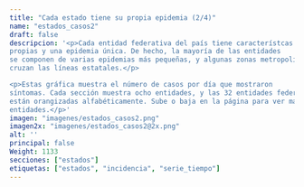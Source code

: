 ```yaml
---
title: "Cada estado tiene su propia epidemia (2/4)"
name: "estados_casos2"
draft: false
descripcion: '<p>Cada entidad federativa del país tiene característcas
propias y una epidemia única. De hecho, la mayoría de las entidades
se componen de varias epidemias más pequeñas, y algunas zonas metropolitanas
cruzan las líneas estatales.</p>

<p>Estas gráfica muestra el número de casos por día que mostraron
síntomas. Cada sección muestra ocho entidades, y las 32 entidades federativas
están orangizadas alfabéticamente. Sube o baja en la página para ver más
entidades.</p>'
imagen: "imagenes/estados_casos2.png"
imagen2x: "imagenes/estados_casos2@2x.png"
alt: ''
principal: false
Weight: 1133
secciones: ["estados"]
etiquetas: ["estados", "incidencia", "serie_tiempo"]
---
```

